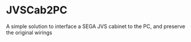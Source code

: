 # JVSCab2PC
A simple solution to interface a SEGA JVS cabinet to the PC, and preserve the original wirings
